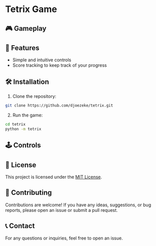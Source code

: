 # Tetrix Game

## 🎮 Gameplay

## 🚀 Features

- Simple and intuitive controls
- Score tracking to keep track of your progress

## 🛠️ Installation

1. Clone the repository:

```bash
git clone https://github.com/djoezeke/tetrix.git
```

2. Run the game:

```bash
cd tetrix
python -m tetrix
```

## 🕹️ Controls

## 📝 License

This project is licensed under the [MIT License](LICENSE).

## 🤝 Contributing

Contributions are welcome! If you have any ideas, suggestions, or bug reports, please open an issue or submit a pull request.

## 📞 Contact

For any questions or inquiries, feel free to open an issue.
